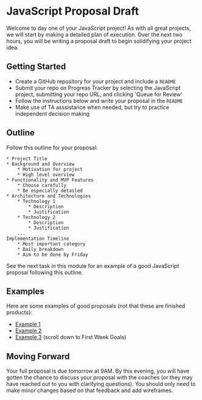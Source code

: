# JavaScript Proposal Draft

Welcome to day one of your JavaScript project! As with all great projects, we will start by making a detailed plan of execution. Over the next two hours, you will be writing a proposal draft to begin solidifying your project idea.

## Getting Started

* Create a GitHub repository for your project and include a `README`
* Submit your repo on Progress Tracker by selecting the JavaScript project, submitting your repo URL, and clicking 'Queue for Review'
* Follow the instructions below and write your proposal in the `README` 
* Make use of TA asssistance when needed, but try to practice independent decision making

## Outline

Follow this outline for your proposal:

```
* Project Title
* Background and Overview
    * Motivation for project
    * High level overview
* Functionality and MVP Features
    * Choose carefully
    * Be especially detailed
* Architecture and Technologies
    * Technology 1
        * Description
        * Justification
    * Technology 2
        * Description
        * Justification
    ...
Implementation Timeline
    * Most important category
    * Daily breakdown
    * Aim to be done by Friday
```

See the next task in this module for an example of a good JavaScript proposal following this outline.

## Examples

Here are some examples of good proposals (not that these are finished products):

* [Example 1](https://github.com/masonanders/Wormhole/blob/master/docs/proposal.md)
* [Example 2](https://github.com/stevielum1/viral_canvas/blob/master/docs/proposal.md)
* [Example 3](https://github.com/SecondCommand/GEOWars) (scroll down to First Week Goals)

## Moving Forward

Your full proposal is due tomorrow at 9AM. By this evening, you will have gotten the chance to discuss your proposal with the coaches (or they may have reached out to you with clarifying questions). You should only need to make minor changes based on that feedback and add wireframes.
